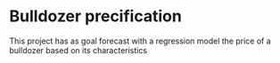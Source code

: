 # Bulldozer precification

This project has as goal forecast with a regression model the price of a bulldozer based on its characteristics
